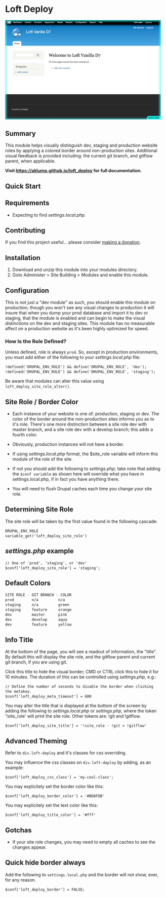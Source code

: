 # Loft Deploy

![loft_deploy](images/screenshot.png)

## Summary

This module helps visually distinguish dev, staging and production website roles by applying a colored border around non-production sites.  Additional visual feedback is provided including: the current git branch, and gitflow parent, when applicable.

**Visit <https://aklump.github.io/loft_deploy> for full documentation.**

## Quick Start

## Requirements

* Expecting to find _settings.local.php_.

## Contributing

If you find this project useful... please consider [making a donation](https://www.paypal.com/cgi-bin/webscr?cmd=_s-xclick&hosted_button_id=4E5KZHDQCEUV8&item_name=Gratitude%20for%20aklump%2Floft_deploy).

## Installation

1. Download and unzip this module into your modules directory.
1. Goto Administer > Site Building > Modules and enable this module.

## Configuration
This is not just a "dev module" as such, you should enable this module on production; though you won't see any visual changes to production it will insure that when you dump your prod database and import it to dev or staging, that the module is enabled and can begin to make the visual distinctions on the dev and staging sites. This module has no measurable affect on a production website as it's been highly optimized for speed.


### How Is the Role Defined?

Unless defined, role is always `prod`. So, except in production environments, you must add either of the following to your _settings.local.php_ file:

    !defined('DRUPAL_ENV_ROLE') && define('DRUPAL_ENV_ROLE', 'dev');
    !defined('DRUPAL_ENV_ROLE') && define('DRUPAL_ENV_ROLE', 'staging');

Be aware that modules can alter this value using `loft_deploy_site_role_alter()`.

## Site Role / Border Color

* Each instance of your website is one of: production, staging or dev. The color of the border around the non-production sites informs you as to it's role.  There's one more distinction between a site role dev with master branch, and a site role dev with a develop branch; this adds a fourth color.

* Obviously, production instances will not have a border.

* If using _settings.local.php_ format, the $site_role variable will inform this module of the role of the site.

* If not you should add the following to _settings.php_; take note that adding the `$conf variable` as shown here will override what you have in settings.local.php, if in fact you have anything there.

* You will need to flush Drupal caches each time you change your site role.

## Determining Site Role

The site role will be taken by the first value found in the following cascade:

    DRUPAL_ENV_ROLE
    variable_get('loft_deploy_site_role')

## _settings.php_ example

    // One of 'prod', 'staging', or 'dev'
    $conf['loft_deploy_site_role'] = 'staging';

## Default Colors

    SITE ROLE - GIT BRANCH - COLOR
    prod        n/a         n/a
    staging     n/a         green
    staging     feature     orange
    dev         master      pink
    dev         develop     aqua
    dev         feature     yellow

## Info Title

At the bottom of the page, you will see a readout of information, the "title". By default this will display the site role, and the gitflow parent and current git branch, if you are using git.

Click this title to hide the visual border; CMD or CTRL click this to hide it for 10 minutes.  The duration of this can be controlled using _settings.php_, e.g.:

    // Define the number of seconds to disable the border when clicking the metakey.
    $conf['loft_deploy_meta_timeout'] = 600

You may alter the title that is displayed at the bottom of the screen by   adding the following to _settings.local.php_ or _settings.php_, where the token '!site_role' will print the site role.  Other tokens are: !git and !gitflow.


    $conf['loft_deploy_site_title'] = '!site_role - !git > !gitflow'


## Advanced Theming

Refer to `div.loft-deploy` and it's classes for css overriding.

You may influence the css classes on `div.loft-deploy` by adding, as an example:

    $conf['loft_deploy_css_class'] = 'my-cool-class';

You may explicitely set the border color like this:

    $conf['loft_deploy_border_color'] = '#BD8FDB'

You may explicitely set the text color like this:

    $conf['loft_deploy_title_color'] = '#fff'

## Gotchas

* If your site role changes, you may need to empty all caches to see the changes appear.


## Quick hide border always

Add the following to `settings.local.php` and the border will not show, ever, for any reason.

    $conf['loft_deploy_border'] = FALSE;
